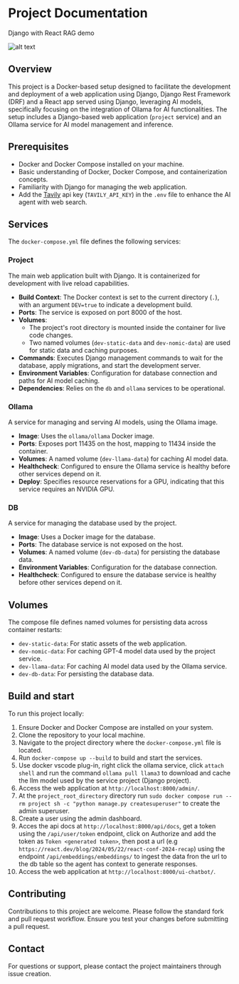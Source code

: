 # Project Documentation
Django with React RAG demo

![alt text](demo_gif.gif)

## Overview
This project is a Docker-based setup designed to facilitate the development and deployment of a web application using Django, Django Rest Framework (DRF) and a React app served using Django, leveraging AI models, specifically focusing on the integration of Ollama for AI functionalities. The setup includes a Django-based web application (`project` service) and an Ollama service for AI model management and inference.
## Prerequisites
- Docker and Docker Compose installed on your machine.
- Basic understanding of Docker, Docker Compose, and containerization concepts.
- Familiarity with Django for managing the web application.
- Add the [Tavily](https://tavily.com/) api key (`TAVILY_API_KEY`) in the `.env` file to enhance the AI agent with web search.
## Services
The `docker-compose.yml` file defines the following services:
### Project
The main web application built with Django. It is containerized for development with live reload capabilities.
- **Build Context**: The Docker context is set to the current directory (`.`), with an argument `DEV=true` to indicate a development build.
- **Ports**: The service is exposed on port 8000 of the host.
- **Volumes**:
    - The project's root directory is mounted inside the container for live code changes.
    - Two named volumes (`dev-static-data` and `dev-nomic-data`) are used for static data and caching purposes.
- **Commands**: Executes Django management commands to wait for the database, apply migrations, and start the development server.
- **Environment Variables**: Configuration for database connection and paths for AI model caching.
- **Dependencies**: Relies on the `db` and `ollama` services to be operational.
### Ollama
A service for managing and serving AI models, using the Ollama image.
- **Image**: Uses the `ollama/ollama` Docker image.
- **Ports**: Exposes port 11435 on the host, mapping to 11434 inside the container.
- **Volumes**: A named volume (`dev-llama-data`) for caching AI model data.
- **Healthcheck**: Configured to ensure the Ollama service is healthy before other services depend on it.
- **Deploy**: Specifies resource reservations for a GPU, indicating that this service requires an NVIDIA GPU.
### DB
A service for managing the database used by the project.
- **Image**: Uses a Docker image for the database.
- **Ports**: The database service is not exposed on the host.
- **Volumes**: A named volume (`dev-db-data`) for persisting the database data.
- **Environment Variables**: Configuration for the database connection.
- **Healthcheck**: Configured to ensure the database service is healthy before other services depend on it.
## Volumes
The compose file defines named volumes for persisting data across container restarts:
- `dev-static-data`: For static assets of the web application.
- `dev-nomic-data`: For caching GPT-4 model data used by the project service.
- `dev-llama-data`: For caching AI model data used by the Ollama service.
- `dev-db-data`: For persisting the database data.
## Build and start
To run this project locally:
1. Ensure Docker and Docker Compose are installed on your system.
2. Clone the repository to your local machine.
3. Navigate to the project directory where the `docker-compose.yml` file is located.
4. Run `docker-compose up --build` to build and start the services.
5. Use docker vscode plug-in, right click the ollama service, click `attach shell` and run the command
`ollama pull llama3` to download and cache the llm model used by the service project (Django project). 
6. Access the web application at `http://localhost:8000/admin/`.
7. At the `project_root_directory` directory run  `sudo docker compose run --rm project sh -c "python manage.py createsuperuser"` to create the admin superuser.
8. Create a user using the admin dashboard.
9. Acces the api docs at `http://localhost:8000/api/docs`, get a token using the `/api/user/token` endpoint, click on Authorize and add the token as `Token <generated token>`,
then post a url (e.g `https://react.dev/blog/2024/05/22/react-conf-2024-recap`) using the endpoint `/api/embeddings/embeddings/` to ingest the data fron the url to the db table so the agent has context to generate responses.
10. Access the web application at `http://localhost:8000/ui-chatbot/`.
## Contributing
Contributions to this project are welcome. Please follow the standard fork and pull request workflow. Ensure you test your changes before submitting a pull request.

## Contact
For questions or support, please contact the project maintainers through issue creation.